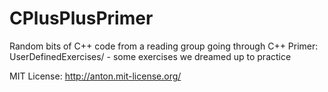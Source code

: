 CPlusPlusPrimer
===============

Random bits of C++ code from a reading group going through C++ Primer:
UserDefinedExercises/ - some exercises we dreamed up to practice


MIT License: http://anton.mit-license.org/
